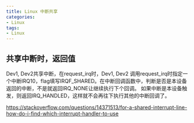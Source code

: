 ```yaml
---
title: Linux 中断共享
categories: 
- Linux
tags:
- Linux
---
```



## 共享中断时，返回值
Dev1, Dev2共享中断，在request_irq时，Dev1, Dev2 调用request_irq时指定一个中断IRQ10，flag填写IRQF_SHARED。在中断回调函数中，判断是否是本设备返回的中断，不是就返回IRQ_NONE让继续执行下个回调。
如果中断是本设备触发，则返回IRQ_HANDLED，这样就不会再往下执行其他的中断回调了。


https://stackoverflow.com/questions/14371513/for-a-shared-interrupt-line-how-do-i-find-which-interrupt-handler-to-use

